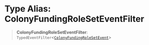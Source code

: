 # Type Alias: ColonyFundingRoleSetEventFilter

> **ColonyFundingRoleSetEventFilter**: `TypedEventFilter`\<[`ColonyFundingRoleSetEvent`](ColonyFundingRoleSetEvent.md)\>
